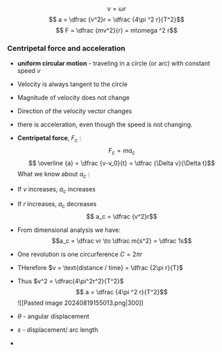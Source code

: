 $$ v = \omega r$$
$$ a = \dfrac {v^2}r = \dfrac {4\pi ^2 r}{T^2}$$
$$ F = \dfrac {mv^2}{r} = m\omega ^2 r$$
### Centripetal force and acceleration 

- **uniform circular motion** - traveling in a circle (or arc) with constant speed $v$
- Velocity is always tangent to the circle 
- Magnitude of velocity does not change
- Direction of the velocity vector changes
- there is acceleration, even though the speed is not changing. 
- **Centripetal force**, $F_c$ :
$$F_c = ma_c$$
$$ \overline {a} = \dfrac {v-v_0}{t} = \dfrac {\Delta v}{\Delta t}$$
What we know about $a_c$ :
- If $v$ increases, $a_c$ increases 
- If $r$ increases, $a_c$ decreases
$$ a_c = \dfrac {v^2}r$$

- From dimensional analysis we have:
$$a_c = \dfrac vr \to \dfrac m{s^2} = \dfrac 1s$$

- One revolution is one circurference $C = 2 \pi r$ 
- THerefore $v = \text{distance / time} = \dfrac {2\pi r}{T}$
- Thus $v^2 = \dfrac{4\pi^2r^2}{T^2}$
$$ a = \dfrac {4\pi ^2 r}{T^2}$$
![[Pasted image 20240819155013.png|300]]
- $\theta$ - angular displacement
- $s$ - displacement/ arc length
- 